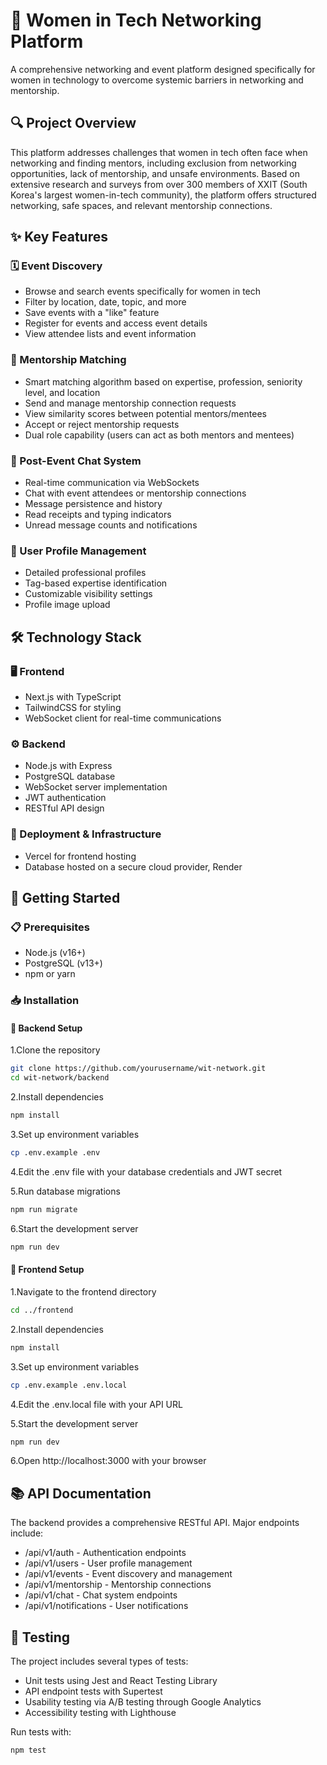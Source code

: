 # 🌟 Women in Tech Networking Platform

A comprehensive networking and event platform designed specifically for women in technology to overcome systemic barriers in networking and mentorship.

## 🔍 Project Overview

This platform addresses challenges that women in tech often face when networking and finding mentors, including exclusion from networking opportunities, lack of mentorship, and unsafe environments. Based on extensive research and surveys from over 300 members of XXIT (South Korea's largest women-in-tech community), the platform offers structured networking, safe spaces, and relevant mentorship connections.

## ✨ Key Features

### 🗓️ Event Discovery

- Browse and search events specifically for women in tech
- Filter by location, date, topic, and more
- Save events with a "like" feature
- Register for events and access event details
- View attendee lists and event information

### 👥 Mentorship Matching

- Smart matching algorithm based on expertise, profession, seniority level, and location
- Send and manage mentorship connection requests
- View similarity scores between potential mentors/mentees
- Accept or reject mentorship requests
- Dual role capability (users can act as both mentors and mentees)

### 💬 Post-Event Chat System

- Real-time communication via WebSockets
- Chat with event attendees or mentorship connections
- Message persistence and history
- Read receipts and typing indicators
- Unread message counts and notifications

### 👤 User Profile Management

- Detailed professional profiles
- Tag-based expertise identification
- Customizable visibility settings
- Profile image upload

## 🛠️ Technology Stack

### 🖥️ Frontend

- Next.js with TypeScript
- TailwindCSS for styling
- WebSocket client for real-time communications

### ⚙️ Backend

- Node.js with Express
- PostgreSQL database
- WebSocket server implementation
- JWT authentication
- RESTful API design

### 🚀 Deployment & Infrastructure

- Vercel for frontend hosting
- Database hosted on a secure cloud provider, Render

## 🚀 Getting Started

### 📋 Prerequisites

- Node.js (v16+)
- PostgreSQL (v13+)
- npm or yarn

### 📥 Installation

#### 🔄 Backend Setup

1.Clone the repository

```bash
git clone https://github.com/yourusername/wit-network.git
cd wit-network/backend
```

2.Install dependencies

```bash
npm install
```

3.Set up environment variables

```bash
cp .env.example .env
```

4.Edit the .env file with your database credentials and JWT secret

5.Run database migrations

```bash
npm run migrate
```

6.Start the development server

```bash
npm run dev
```

#### 🎨 Frontend Setup

1.Navigate to the frontend directory

```bash
cd ../frontend
```

2.Install dependencies

```bash
npm install
```

3.Set up environment variables

```bash
cp .env.example .env.local
```

4.Edit the .env.local file with your API URL

5.Start the development server

```bash
npm run dev
```

6.Open http://localhost:3000 with your browser

## 📚 API Documentation

The backend provides a comprehensive RESTful API. Major endpoints include:

- /api/v1/auth - Authentication endpoints
- /api/v1/users - User profile management
- /api/v1/events - Event discovery and management
- /api/v1/mentorship - Mentorship connections
- /api/v1/chat - Chat system endpoints
- /api/v1/notifications - User notifications

## 🧪 Testing

The project includes several types of tests:

- Unit tests using Jest and React Testing Library
- API endpoint tests with Supertest
- Usability testing via A/B testing through Google Analytics
- Accessibility testing with Lighthouse

Run tests with:

```bash
npm test
```

